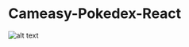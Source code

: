 
# Cameasy-Pokedex-React
![alt text](https://github.com/Cameasy/Cameasy-Pokedex-React/blob/main/image/BENVENIDO.png?raw=true)
